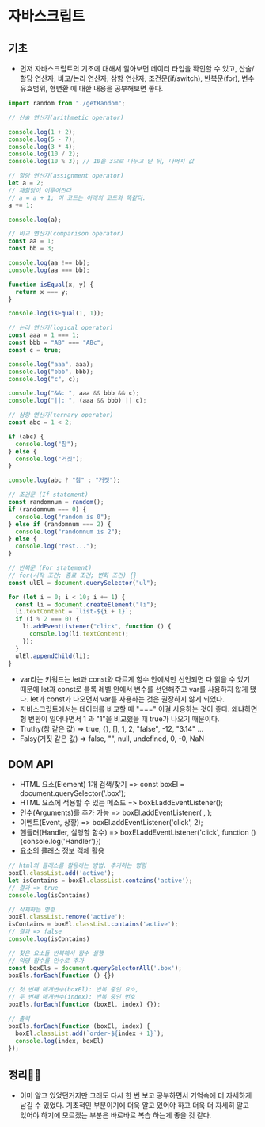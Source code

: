 # 자바스크립트

## 기초
- 먼저 자바스크립트의 기초에 대해서 알아보면 데이터 타입을 확인할 수 있고, 산술/할당 연산자, 비교/논리 연산자, 삼항 연산자, 조건문(if/switch), 반복문(for), 변수 유효범위, 형변환 에 대한 내용을 공부해보면 좋다.

```javascript
import random from "./getRandom";

// 산술 연산자(arithmetic operator)

console.log(1 + 2);
console.log(5 - 7);
console.log(3 * 4);
console.log(10 / 2);
console.log(10 % 3); // 10을 3으로 나누고 난 뒤, 나머지 값

// 할당 연산자(assignment operator)
let a = 2;
// 재할당이 이루어진다
// a = a + 1; 이 코드는 아래의 코드와 똑같다.
a += 1;

console.log(a);

// 비교 연산자(comparison operator)
const aa = 1;
const bb = 3;

console.log(aa !== bb);
console.log(aa === bb);

function isEqual(x, y) {
  return x === y;
}

console.log(isEqual(1, 1));

// 논리 연산자(logical operator)
const aaa = 1 === 1;
const bbb = "AB" === "ABc";
const c = true;

console.log("aaa", aaa);
console.log("bbb", bbb);
console.log("c", c);

console.log("&&: ", aaa && bbb && c);
console.log("||: ", (aaa && bbb) || c);

// 삼항 연산자(ternary operator)
const abc = 1 < 2;

if (abc) {
  console.log("참");
} else {
  console.log("거짓");
}

console.log(abc ? "참" : "거짓");

// 조건문 (If statement)
const randomnum = random();
if (randomnum === 0) {
  console.log("random is 0");
} else if (randomnum === 2) {
  console.log("randomnum is 2");
} else {
  console.log("rest...");
}

// 반복문 (For statement)
// for(시작 조건; 종료 조건; 변화 조건) {}
const ulEl = document.querySelector("ul");

for (let i = 0; i < 10; i += 1) {
  const li = document.createElement("li");
  li.textContent = `list-${i + 1}`;
  if (i % 2 === 0) {
    li.addEventListener("click", function () {
      console.log(li.textContent);
    });
  }
  ulEl.appendChild(li);
}
```
- var라는 키워드는 let과 const와 다르게 함수 안에서만 선언되면 다 읽을 수 있기 때문에 let과 const로 블록 레벨 안에서 변수를 선언해주고 var를 사용하지 않게 됐다. let과 const가 나오면서 var를 사용하는 것은 권장하지 않게 되었다.
- 자바스크립트에서는 데이터를 비교할 때 "===" 이걸 사용하는 것이 좋다. 왜냐하면 형 변환이 일어나면서 1 과 "1"을 비교했을 때 true가 나오기 때문이다. 
- Truthy(참 같은 값) => true, {}, [], 1, 2, "false", -12, "3.14" ...
- Falsy(거짓 같은 값) => false, "", null, undefined, 0, -0, NaN

## DOM API
- HTML 요소(Element) 1개 검색/찾기 => const boxEl = document.querySelector('.box');
- HTML 요소에 적용할 수 있는 메소드 => boxEl.addEventListener();
- 인수(Arguments)를 추가 가능 => boxEl.addEventListener( , );
- 이벤트(Event, 상황) => boxEl.addEventListener('click', 2);
- 핸들러(Handler, 실행할 함수) => boxEl.addEventListener('click', function () {console.log('Handler')})
- 요소의 클래스 정보 객체 활용
```js
// html의 클래스를 활용하는 방법. 추가하는 명령
boxEl.classList.add('active');
let isContains = boxEl.classList.contains('active');
// 결과 => true
console.log(isContains)

// 삭제하는 명령
boxEl.classList.remove('active');
isContains = boxEl.classList.contains('active');
// 결과 => false
console.log(isContains)

// 찾은 요소들 반복해서 함수 실행
// 익명 함수를 인수로 추가
const boxEls = document.querySelectorAll('.box');
boxEls.forEach(function () {})

// 첫 번째 매개변수(boxEl): 반복 중인 요소,
// 두 번째 매개변수(index): 반복 중인 번호
boxEls.forEach(function (boxEl, index) {});

// 출력
boxEls.forEach(function (boxEl, index) {
  boxEl.classList.add(`order-${index + 1}`);
  console.log(index, boxEl)
});
```

## 정리🧑‍💻
- 이미 알고 있었던거지만 그래도 다시 한 번 보고 공부하면서 기억속에 더 자세하게 남길 수 있었다. 기초적인 부분이기에 더욱 알고 있어야 하고 더욱 더 자세히 알고 있어야 하기에 모르겠는 부분은 바로바로 복습 하는게 좋을 것 같다.












